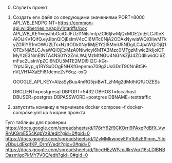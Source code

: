 0. Спулить проект
1. Создать env файл со следующими значениями
    PORT=8000
    API_WB_ENDPOINT=https://common-api.wildberries.ru/api/v1/tariffs/box
    API_WB_KEY=eyJhbGciOiJFUzI1NiIsImtpZCI6IjIwMjQxMDE2djEiLCJ0eXAiOiJKV1QifQ.eyJlbnQiOjEsImV4cCI6MTc0NjA2ODAxNywiaWQiOiIwMTkyZGRlYS1mOWU2LTcxNzItODk0Ny1iMjE1Y2I5MmU5NDgiLCJpaWQiOjQ1OTExNjA5LCJvaWQiOjExMzA0NiwicyI6MTA3Mzc0MTgzMiwic2lkIjoiOTMyYzE3NmEtNTA4NS01YzZmLWJjMzMtNGU4NGNkZjU4ZDdlIiwidCI6ZmFsc2UsInVpZCI6NDU5MTE2MDl9.l2C-kGr-1YptJ5iyp_q1RYSxDOgENHXfGepnmo709g2UsGDnT90NnBt5K-nVLVH14XaEFi81dcmeZvF6qz-oxQ

    GOOGLE_API_KEY=AIzaSyBuu4mRG5jsiBwT_zhMg2dMdhtQfUOZESs

    DBCLIENT=postgresql
    DBPORT=5432
    DBHOST=localhost
    DBUSER=postgres
    DBPASSWORD=postgres
    DBNAME=testtraffic

2. запустить команду в терминале docker compose -f docker-compose.yml up в корне проекта

Гугл таблицы для проверки 
  https://docs.google.com/spreadsheets/d/178rY62f9CKOrri9PAxpPdBfX_VwRrAKGmE554KqbYz8/edit?gid=0#gid=0
  https://docs.google.com/spreadsheets/d/1ZyMMkwpeyEPn1b9zE9Imm_YiIovDbuLdEkqfKP_DrmY/edit?gid=0#gid=0
  https://docs.google.com/spreadsheets/d/1bcdHEzWPJpJIlrsVqrt16sLDIBNBOazmIgcPkMY7V0Q/edit?gid=0#gid=0


